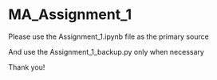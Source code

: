 # MA_Assignment_1

Please use the Assignment_1.ipynb file as the primary source

And use the Assignment_1_backup.py only when necessary

Thank you!

